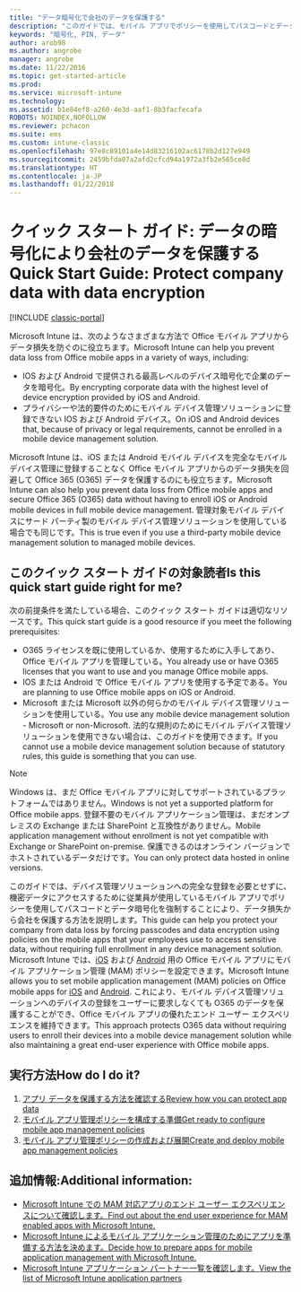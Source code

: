 ```yaml
---
title: "データ暗号化で会社のデータを保護する"
description: "このガイドでは、モバイル アプリでポリシーを使用してパスコードとデータ暗号化を強制することによりデータ損失から会社を保護する方法を説明します。"
keywords: "暗号化, PIN, データ"
author: arob98
ms.author: angrobe
manager: angrobe
ms.date: 11/22/2016
ms.topic: get-started-article
ms.prod: 
ms.service: microsoft-intune
ms.technology: 
ms.assetid: b1e84ef8-a260-4e3d-aaf1-8b3facfecafa
ROBOTS: NOINDEX,NOFOLLOW
ms.reviewer: pchacon
ms.suite: ems
ms.custom: intune-classic
ms.openlocfilehash: 97e8c89101a4e14d83216102ac6178b2d127e949
ms.sourcegitcommit: 2459bfda07a2afd2cfcd94a1972a3fb2e565ce8d
ms.translationtype: HT
ms.contentlocale: ja-JP
ms.lasthandoff: 01/22/2018
---
```

# <a name="quick-start-guide-protect-company-data-with-data-encryption"></a><span data-ttu-id="fc49a-104">クイック スタート ガイド: データの暗号化により会社のデータを保護する</span><span class="sxs-lookup"><span data-stu-id="fc49a-104">Quick Start Guide: Protect company data with data encryption</span></span>

[!INCLUDE [classic-portal](../includes/classic-portal.md)]

<span data-ttu-id="fc49a-105">Microsoft Intune は、次のようなさまざまな方法で Office モバイル アプリからデータ損失を防ぐのに役立ちます。</span><span class="sxs-lookup"><span data-stu-id="fc49a-105">Microsoft Intune can help you prevent data loss from Office mobile apps in a variety of ways, including:</span></span>
- <span data-ttu-id="fc49a-106">IOS および Android で提供される最高レベルのデバイス暗号化で企業のデータを暗号化。</span><span class="sxs-lookup"><span data-stu-id="fc49a-106">By encrypting corporate data with the highest level of device encryption provided by iOS and Android.</span></span>
- <span data-ttu-id="fc49a-107">プライバシーや法的要件のためにモバイル デバイス管理ソリューションに登録できない IOS および Android デバイス。</span><span class="sxs-lookup"><span data-stu-id="fc49a-107">On iOS and Android devices that, because of privacy or legal requirements, cannot be enrolled in a mobile device management solution.</span></span>

<span data-ttu-id="fc49a-108">Microsoft Intune は、iOS または Android モバイル デバイスを完全なモバイル デバイス管理に登録することなく Office モバイル アプリからのデータ損失を回避して Office 365 (O365) データを保護するのにも役立ちます。</span><span class="sxs-lookup"><span data-stu-id="fc49a-108">Microsoft Intune can also help you prevent data loss from Office mobile apps and secure Office 365 (O365) data without having to enroll iOS or Android mobile devices in full mobile device management.</span></span> <span data-ttu-id="fc49a-109">管理対象モバイル デバイスにサード パーティ製のモバイル デバイス管理ソリューションを使用している場合でも同じです。</span><span class="sxs-lookup"><span data-stu-id="fc49a-109">This is true even if you use a third-party mobile device management solution to managed mobile devices.</span></span>

## <a name="is-this-quick-start-guide-right-for-me"></a><span data-ttu-id="fc49a-110">このクイック スタート ガイドの対象読者</span><span class="sxs-lookup"><span data-stu-id="fc49a-110">Is this quick start guide right for me?</span></span>
<span data-ttu-id="fc49a-111">次の前提条件を満たしている場合、このクイック スタート ガイドは適切なリソースです。</span><span class="sxs-lookup"><span data-stu-id="fc49a-111">This quick start guide is a good resource if you meet the following prerequisites:</span></span>
- <span data-ttu-id="fc49a-112">O365 ライセンスを既に使用しているか、使用するために入手してあり、Office モバイル アプリを管理している。</span><span class="sxs-lookup"><span data-stu-id="fc49a-112">You already use or have O365 licenses that you want to use and you manage Office mobile apps.</span></span>
- <span data-ttu-id="fc49a-113">IOS または Android で Office モバイル アプリを使用する予定である。</span><span class="sxs-lookup"><span data-stu-id="fc49a-113">You are planning to use Office mobile apps on iOS or Android.</span></span>
- <span data-ttu-id="fc49a-114">Microsoft または Microsoft 以外の何らかのモバイル デバイス管理ソリューションを使用している。</span><span class="sxs-lookup"><span data-stu-id="fc49a-114">You use any mobile device management solution - Microsoft or non-Microsoft.</span></span> <span data-ttu-id="fc49a-115">法的な規則のためにモバイル デバイス管理ソリューションを使用できない場合は、このガイドを使用できます。</span><span class="sxs-lookup"><span data-stu-id="fc49a-115">If you cannot use a mobile device management solution because of statutory rules, this guide is something that you can use.</span></span>

> [!NOTE]
> <span data-ttu-id="fc49a-116">Windows は、まだ Office モバイル アプリに対してサポートされているプラットフォームではありません。</span><span class="sxs-lookup"><span data-stu-id="fc49a-116">Windows is not yet a supported platform for Office mobile apps.</span></span> <span data-ttu-id="fc49a-117">登録不要のモバイル アプリケーション管理は、まだオンプレミスの Exchange または SharePoint と互換性がありません。</span><span class="sxs-lookup"><span data-stu-id="fc49a-117">Mobile application management without enrollment is not yet compatible with Exchange or SharePoint on-premise.</span></span> <span data-ttu-id="fc49a-118">保護できるのはオンライン バージョンでホストされているデータだけです。</span><span class="sxs-lookup"><span data-stu-id="fc49a-118">You can only protect data hosted in online versions.</span></span>

<span data-ttu-id="fc49a-119">このガイドでは、デバイス管理ソリューションへの完全な登録を必要とせずに、機密データにアクセスするために従業員が使用しているモバイル アプリでポリシーを使用してパスコードとデータ暗号化を強制することにより、データ損失から会社を保護する方法を説明します。</span><span class="sxs-lookup"><span data-stu-id="fc49a-119">This guide can help you protect your company from data loss by forcing passcodes and data encryption using policies on the mobile apps that your employees use to access sensitive data, without requiring full enrollment in any device management solution.</span></span> <span data-ttu-id="fc49a-120">Microsoft Intune では、[iOS](https://products.office.com/mobile/office-mobile-apps-for-ios) および [Android](https://products.office.com/mobile/office-mobile-apps-for-android) 用の Office モバイル アプリにモバイル アプリケーション管理 (MAM) ポリシーを設定できます。</span><span class="sxs-lookup"><span data-stu-id="fc49a-120">Microsoft Intune allows you to set mobile application management (MAM) policies on Office mobile apps for [iOS](https://products.office.com/mobile/office-mobile-apps-for-ios) and [Android](https://products.office.com/mobile/office-mobile-apps-for-android).</span></span> <span data-ttu-id="fc49a-121">これにより、モバイル デバイス管理ソリューションへのデバイスの登録をユーザーに要求しなくても O365 のデータを保護することができ、Office モバイル アプリの優れたエンド ユーザー エクスペリエンスを維持できます。</span><span class="sxs-lookup"><span data-stu-id="fc49a-121">This approach protects O365 data without requiring users to enroll their devices into a mobile device management solution while also maintaining a great end-user experience with Office mobile apps.</span></span>

## <a name="how-do-i-do-it"></a><span data-ttu-id="fc49a-122">実行方法</span><span class="sxs-lookup"><span data-stu-id="fc49a-122">How do I do it?</span></span>
1.  [<span data-ttu-id="fc49a-123">アプリ データを保護する方法を確認する</span><span class="sxs-lookup"><span data-stu-id="fc49a-123">Review how you can protect app data</span></span>](/intune-classic/deploy-use/protect-app-data-using-mobile-app-management-policies-with-microsoft-intune)
2.  [<span data-ttu-id="fc49a-124">モバイル アプリ管理ポリシーを構成する準備</span><span class="sxs-lookup"><span data-stu-id="fc49a-124">Get ready to configure mobile app management policies</span></span>](/intune-classic/deploy-use/get-ready-to-configure-mobile-app-management-policies-with-microsoft-intune)
3.  [<span data-ttu-id="fc49a-125">モバイル アプリ管理ポリシーの作成および展開</span><span class="sxs-lookup"><span data-stu-id="fc49a-125">Create and deploy mobile app management policies</span></span>](/intune-classic/deploy-use/create-and-deploy-mobile-app-management-policies-with-microsoft-intune)

## <a name="additional-information"></a><span data-ttu-id="fc49a-126">追加情報:</span><span class="sxs-lookup"><span data-stu-id="fc49a-126">Additional information:</span></span>
- [<span data-ttu-id="fc49a-127">Microsoft Intune での MAM 対応アプリのエンド ユーザー エクスペリエンスについて確認します。</span><span class="sxs-lookup"><span data-stu-id="fc49a-127">Find out about the end user experience for MAM enabled apps with Microsoft Intune.</span></span>](/intune-classic/eploy-use/end-user-experience-for-mam-enabled-apps-with-microsoft-intune)
- [<span data-ttu-id="fc49a-128">Microsoft Intune によるモバイル アプリケーション管理のためにアプリを準備する方法を決めます。</span><span class="sxs-lookup"><span data-stu-id="fc49a-128">Decide how to prepare apps for mobile application management with Microsoft Intune.</span></span>](/intune/apps-prepare-mobile-application-management)
- [<span data-ttu-id="fc49a-129">Microsoft Intune アプリケーション パートナー一覧を確認します。</span><span class="sxs-lookup"><span data-stu-id="fc49a-129">View the list of Microsoft Intune application partners</span></span>](https://www.microsoft.com/cloud-platform/microsoft-intune-partners)
